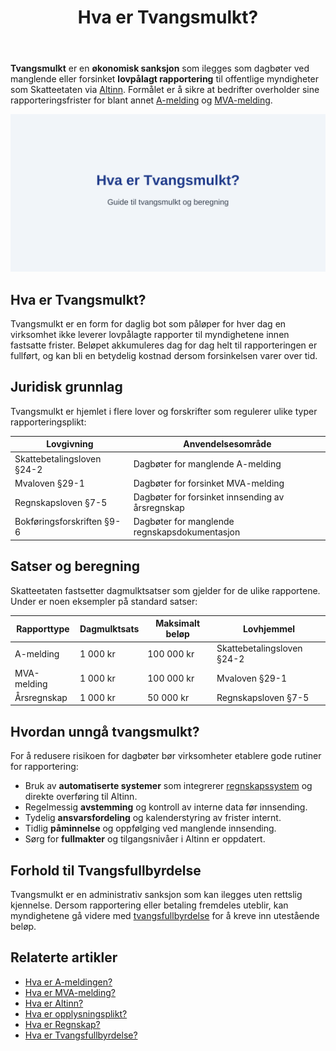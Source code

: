 ﻿---
title: "Hva er Tvangsmulkt?"
seoTitle: "Hva er Tvangsmulkt?"
description: '**Tvangsmulkt** er en **økonomisk sanksjon** som ilegges som dagbøter ved manglende eller forsinket **lovpålagt rapportering** til offentlige myndigheter som...'
---

**Tvangsmulkt** er en **økonomisk sanksjon** som ilegges som dagbøter ved manglende eller forsinket **lovpålagt rapportering** til offentlige myndigheter som Skatteetaten via [Altinn](/blogs/regnskap/hva-er-altinn "Hva er Altinn? Norges Digitale Portal for Næringsliv og Privatpersoner"). Formålet er å sikre at bedrifter overholder sine rapporteringsfrister for blant annet [A-melding](/blogs/regnskap/hva-er-a-melding "Hva er A-meldingen?") og [MVA-melding](/blogs/regnskap/hva-er-mva-melding "Hva er MVA-melding?").

![Illustrasjon av tvangsmulkt](tvangsmulkt-image.svg)

## Hva er Tvangsmulkt?

Tvangsmulkt er en form for daglig bot som påløper for hver dag en virksomhet ikke leverer lovpålagte rapporter til myndighetene innen fastsatte frister. Beløpet akkumuleres dag for dag helt til rapporteringen er fullført, og kan bli en betydelig kostnad dersom forsinkelsen varer over tid.

## Juridisk grunnlag

Tvangsmulkt er hjemlet i flere lover og forskrifter som regulerer ulike typer rapporteringsplikt:

| Lovgivning                 | Anvendelsesområde                             |
|----------------------------|-----------------------------------------------|
| Skattebetalingsloven §24-2 | Dagbøter for manglende A-melding              |
| Mvaloven §29-1             | Dagbøter for forsinket MVA-melding            |
| Regnskapsloven §7-5        | Dagbøter for forsinket innsending av årsregnskap |
| Bokføringsforskriften §9-6 | Dagbøter for manglende regnskapsdokumentasjon |

## Satser og beregning

Skatteetaten fastsetter dagmulktsatser som gjelder for de ulike rapportene. Under er noen eksempler på standard satser:

| Rapporttype    | Dagmulktsats | Maksimalt beløp | Lovhjemmel                    |
|----------------|--------------|-----------------|-------------------------------|
| A-melding      | 1 000 kr     | 100 000 kr      | Skattebetalingsloven §24-2    |
| MVA-melding    | 1 000 kr     | 100 000 kr      | Mvaloven §29-1                |
| Årsregnskap    | 1 000 kr     | 50 000 kr       | Regnskapsloven §7-5           |

## Hvordan unngå tvangsmulkt?

For å redusere risikoen for dagbøter bør virksomheter etablere gode rutiner for rapportering:

* Bruk av **automatiserte systemer** som integrerer [regnskapssystem](/blogs/regnskap/hva-er-regnskap "Hva er Regnskap? En Enkel Forklaring") og direkte overføring til Altinn.
* Regelmessig **avstemming** og kontroll av interne data før innsending.
* Tydelig **ansvarsfordeling** og kalenderstyring av frister internt.
* Tidlig **påminnelse** og oppfølging ved manglende innsending.
* Sørg for **fullmakter** og tilgangsnivåer i Altinn er oppdatert.

## Forhold til Tvangsfullbyrdelse

Tvangsmulkt er en administrativ sanksjon som kan ilegges uten rettslig kjennelse. Dersom rapportering eller betaling fremdeles uteblir, kan myndighetene gå videre med [tvangsfullbyrdelse](/blogs/regnskap/tvangsfullbyrdelse "Hva er Tvangsfullbyrdelse? Guide til Norsk Gjelds- og Utleggfullbyrdelse") for å kreve inn utestående beløp.

## Relaterte artikler

* [Hva er A-meldingen?](/blogs/regnskap/hva-er-a-melding "Hva er A-meldingen?")
* [Hva er MVA-melding?](/blogs/regnskap/hva-er-mva-melding "Hva er MVA-melding?")
* [Hva er Altinn?](/blogs/regnskap/hva-er-altinn "Hva er Altinn? Norges Digitale Portal for Næringsliv og Privatpersoner")
* [Hva er opplysningsplikt?](/blogs/regnskap/hva-er-opplysningsplikt "Hva er opplysningsplikt? Komplett guide til rapporteringsplikt")
* [Hva er Regnskap?](/blogs/regnskap/hva-er-regnskap "Hva er Regnskap? En Enkel Forklaring")
* [Hva er Tvangsfullbyrdelse?](/blogs/regnskap/tvangsfullbyrdelse "Hva er Tvangsfullbyrdelse? Guide til Norsk Gjelds- og Utleggfullbyrdelse")









